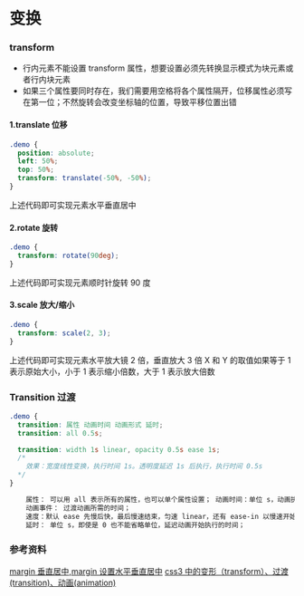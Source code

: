 # 变换

### transform

- 行内元素不能设置 transform 属性，想要设置必须先转换显示模式为块元素或者行内块元素
- 如果三个属性要同时存在，我们需要用空格将各个属性隔开，位移属性必须写在第一位；不然旋转会改变坐标轴的位置，导致平移位置出错

#### 1.translate 位移

```css
.demo {
  position: absolute;
  left: 50%;
  top: 50%;
  transform: translate(-50%, -50%);
}
```

上述代码即可实现元素水平垂直居中

#### 2.rotate 旋转

```css
.demo {
  transform: rotate(90deg);
}
```

上述代码即可实现元素顺时针旋转 90 度

#### 3.scale 放大/缩小

```css
.demo {
  transform: scale(2, 3);
}
```

上述代码即可实现元素水平放大镜 2 倍，垂直放大 3 倍
X 和 Y 的取值如果等于 1 表示原始大小，小于 1 表示缩小倍数，大于 1 表示放大倍数

### Transition 过渡

```css
.demo {
  transition: 属性 动画时间 动画形式 延时;
  transition: all 0.5s;

  transition: width 1s linear, opacity 0.5s ease 1s;
  /*
    效果：宽度线性变换，执行时间 1s。透明度延迟 1s 后执行，执行时间 0.5s
  */
}

    属性： 可以用 all 表示所有的属性，也可以单个属性设置； 动画时间：单位 s，动画执行的时间；
    动画事件： 过渡动画所需的时间；
    速度：默认 ease 先慢后快，最后慢速结束，匀速 linear，还有 ease-in 以慢速开始 , ease-out 以慢速结束 , ease-in-out 以慢速开始和结束；
    延时： 单位 s，即使是 0 也不能省略单位，延迟动画开始执行的时间；
```

### 参考资料

[margin 垂直居中,margin 设置水平垂直居中](http://www.itjxue.com/news/focus-41542.html)
[css3 中的变形（transform）、过渡(transition)、动画(animation)](https://blog.csdn.net/w_D_lufei/article/details/100511962)
